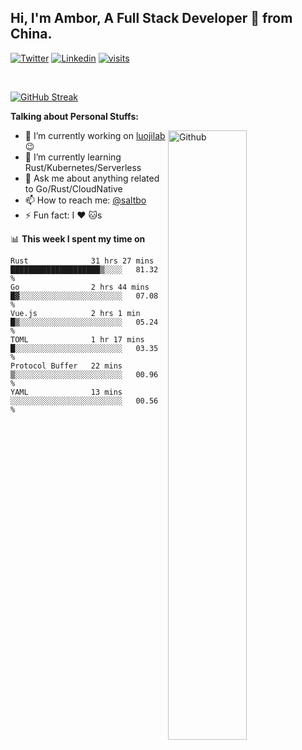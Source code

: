 ## Hi, I'm Ambor, A Full Stack Developer 🚀 from China.

[![Twitter](https://img.shields.io/badge/-saltbo-1ca0f1?style=flat&logo=twitter&logoColor=white)](https://twitter.com/rdsaltbo)
[![Linkedin](https://img.shields.io/badge/-saltbo-blue?style=flat&logo=Linkedin&logoColor=white)](https://www.linkedin.com/in/saltbo/)
[![visits](https://visitor.vercel.app/page/saltbo?color=light-green)](https://github.com/saltbo/)

&nbsp;  

[![GitHub Streak](http://github-readme-streak-stats.herokuapp.com?user=saltbo&hide_border=true&date_format=M%20j%5B%2C%20Y%5D)](https://git.io/streak-stats)

**Talking about Personal Stuffs:**
<!-- Any image aligned to the right. Beware the width  -->
<img width="50%" align="right" alt="Github" src="https://raw.githubusercontent.com/saltbo/saltbo/master/images/git-header.svg" />

- 🔭 I’m currently working on [luojilab](https://github.com/luojilab) :wink:
- 🌱 I’m currently learning Rust/Kubernetes/Serverless
- 💬 Ask me about anything related to Go/Rust/CloudNative
- 📫 How to reach me: [@saltbo](https://twitter.com/rdsaltbo)
- ⚡ Fun fact: I :heart: :cat:s


📊 **This week I spent my time on**
<!--START_SECTION:waka-->

```text
Rust              31 hrs 27 mins  ████████████████████▒░░░░   81.32 %
Go                2 hrs 44 mins   █▓░░░░░░░░░░░░░░░░░░░░░░░   07.08 %
Vue.js            2 hrs 1 min     █▒░░░░░░░░░░░░░░░░░░░░░░░   05.24 %
TOML              1 hr 17 mins    █░░░░░░░░░░░░░░░░░░░░░░░░   03.35 %
Protocol Buffer   22 mins         ▒░░░░░░░░░░░░░░░░░░░░░░░░   00.96 %
YAML              13 mins         ░░░░░░░░░░░░░░░░░░░░░░░░░   00.56 %
```

<!--END_SECTION:waka-->
